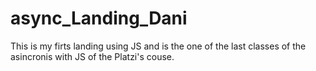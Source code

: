 # async_Landing_Dani
This is my firts landing using JS and is the one of the last classes of the asincronis with JS of the Platzi's couse.
